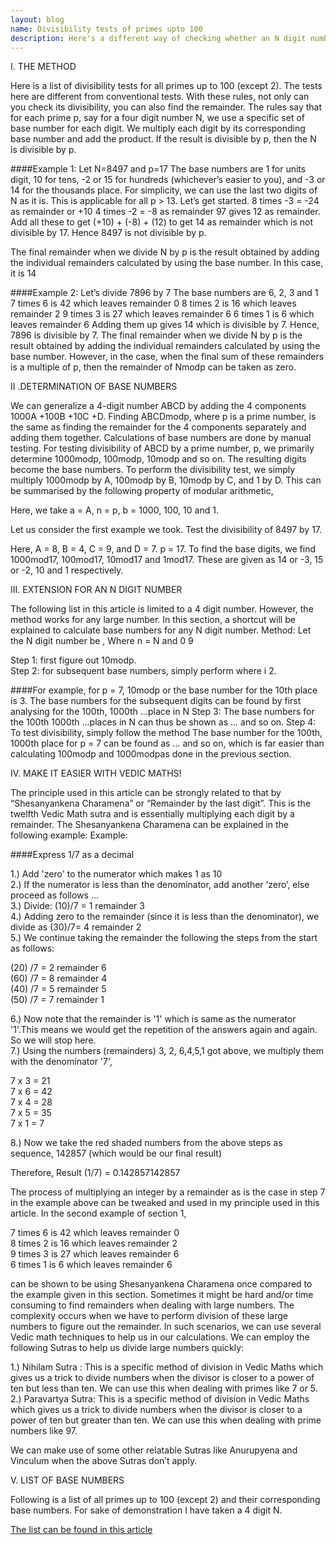 ```yaml
---
layout: blog
name: Divisibility tests of primes upto 100
description: Here's a different way of checking whether an N digit number is divisible by a prime number below 100.
---
```


I.	THE METHOD

Here is a list of divisibility tests for all primes up to 100 (except 2). The tests here are different from conventional tests. With these rules, not only can you check its divisibility, you can also find the remainder.
The rules say that for each prime p, say for a four digit number N, we use a specific set of base number for each digit. We multiply each digit by its corresponding base number and add the product. If the result is divisible by p, then the N is divisible by p.

####Example 1:
Let N=8497 and p=17
The base numbers are 1 for units digit, 10 for tens, -2 or 15 for hundreds (whichever’s easier to you), and -3 or 14 for the thousands place. For simplicity, we can use the last two digits of N as it is. This is applicable for all p > 13.
Let’s get started.
8 times -3 = -24 as remainder or +10 
4 times -2 = -8 as remainder
97 gives 12 as remainder.
Add all these to get (+10) + (-8) + (12) to get 14 as remainder which is not divisible by 17. Hence 8497 is not divisible by p.

The final remainder when we divide N by p is the result obtained by adding the individual remainders calculated by using the base number. In this case, it is 14

####Example 2:
Let’s divide 7896 by 7
The base numbers are 6, 2, 3 and 1
7 times 6 is 42 which leaves remainder 0
8 times 2 is 16 which leaves remainder 2
9 times 3 is 27 which leaves remainder 6
6 times 1 is 6 which leaves remainder 6
Adding them up gives 14 which is divisible by 7. 
Hence, 7896 is divisible by 7.
The final remainder when we divide N by p is the result obtained by adding the individual remainders calculated by using the base number. However, in the case, when the final sum of these remainders is a multiple of p, then the remainder of Nmodp can be taken as zero.


II .DETERMINATION OF BASE NUMBERS

We can generalize a 4-digit number ABCD by adding the 4 components 1000A +100B +10C +D. Finding ABCDmodp, where p is a prime number, is the same as finding the remainder for the 4 components separately and adding them together.
Calculations of base numbers are done by manual testing. For testing divisibility of ABCD by a prime number, p, we primarily determine 1000modp, 100modp, 10modp and so on. The resulting digits become the base numbers.
To perform the divisibility test, we simply multiply 1000modp by A, 100modp by B, 10modp by C, and 1 by D. This can be summarised by the following property of modular arithmetic,
 

Here, we take a = A, n = p, b = 1000, 100, 10 and 1.

Let us consider the first example we took.
Test the divisibility of 8497 by 17.

Here, A = 8, B = 4, C = 9, and D = 7. 
p = 17.
To find the base digits, we find 1000mod17, 100mod17, 10mod17 and 1mod17. These are given as 14 or -3, 15 or -2, 10 and 1 respectively. 



III. EXTENSION FOR AN N DIGIT NUMBER

The following list in this article is limited to a 4 digit number. However, the method works for any large number. In this section, a shortcut will be explained to calculate base numbers for any N digit number.
Method:  Let the N digit number be ,
Where n = N and 0   9

Step 1: first figure out 10modp.  
Step 2: for subsequent base numbers, simply perform    where i   2. 

####For example, for p = 7,
10modp or the base number for the 10th place is 3. The base numbers for the subsequent digits can be found by first analysing   for the 100th, 1000th …place in N
Step 3: The base numbers for the 100th 1000th …places in N can thus be shown as ... and so on.
Step 4: To test divisibility, simply follow the method 
 The base number for the 100th, 1000th place for p = 7 can be found as   … and so on, which is far easier than calculating 100modp and 1000modpas done in the previous section.

IV.	MAKE IT EASIER WITH VEDIC MATHS!

The principle used in this article can be strongly related to that by “Shesanyankena Charamena” or “Remainder by the last digit”. This is the twelfth Vedic Math sutra and is essentially multiplying each digit by a remainder.
The Shesanyankena Charamena can be explained in the following example:
Example:

####Express 1/7 as a decimal

1.) Add 'zero' to the numerator which makes 1 as 10  
2.) If the numerator is less than the denominator, add another ‘zero’, else proceed as follows ...  
3.) Divide: (10)/7 = 1 remainder 3  
4.) Adding zero to the remainder (since it is less than the denominator), we divide as (30)/7= 4 remainder 2  
5.) We continue taking the remainder the following the steps from the start as follows:

 (20) /7 = 2 remainder 6  
 (60) /7 = 8 remainder 4  
 (40) /7 = 5 remainder 5  
 (50) /7 = 7 remainder 1

6.) Now note that the remainder is '1' which is same as the numerator '1'.This means we would get the repetition of the answers again and again. So we will stop here.  
7.) Using the numbers (remainders) 3, 2, 6,4,5,1 got above, we multiply them with the denominator '7',

7 x 3 = 21  
7 x 6 = 42  
7 x 4 = 28  
7 x 5 = 35  
7 x 1 = 7  

8.) Now we take the red shaded numbers from the above steps as sequence, 142857 (which would be our final result)

Therefore, Result (1/7) = 0.142857142857

The process of multiplying an integer by a remainder as is the case in step 7 in the example above can be tweaked and used in my principle used in this article. In the second example of section 1,

7 times 6 is 42 which leaves remainder 0  
8 times 2 is 16 which leaves remainder 2  
9 times 3 is 27 which leaves remainder 6  
6 times 1 is 6 which leaves remainder 6

can be shown to be using Shesanyankena Charamena once compared to the example given in this section.
Sometimes it might be hard and/or time consuming to find remainders when dealing with large numbers. The complexity occurs when we have to perform division of these large numbers to figure out the remainder.
In such scenarios, we can use several Vedic math techniques to help us in our calculations.
We can employ the following Sutras to help us divide large numbers quickly:

1.)	Nihilam Sutra : This is a specific method of division in Vedic Maths which gives us a trick to divide numbers when the divisor is closer to a power of ten but less than ten. We can use this when dealing with primes like 7 or 5.  
2.)	Paravartya Sutra:  This is a specific method of division in Vedic Maths which gives us a trick to divide numbers when the divisor is closer to a power of ten but greater than ten. We can use this when dealing with prime numbers like 97. 

We can make use of some other relatable Sutras like Anurupyena and Vinculum when the above Sutras don’t apply.

V.	LIST OF BASE NUMBERS

Following is a list of all primes up to 100 (except 2) and their corresponding base numbers. For sake of demonstration I have taken a 4 digit N.

[The list can be found in this article](https://drive.google.com/open?id=0B6liApN8RVRnRHBldzlsX3VJWGs)
